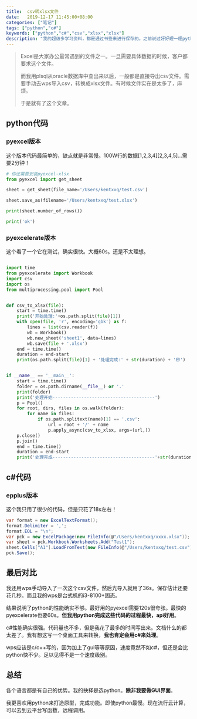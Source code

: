```yaml
---
title:  csv转xlsx文件
date:   2019-12-17 11:45:00+08:00
categories: ["笔记"]
tags: ["python","c#"]
keywords: ["python","c#","csv","xlsx","xlsx"]
description: "我的超级多学习资料，都是通过书签来进行保存的。之前说过好好理一理python，所以打算从python书签开始。python的性能一直被诟病，有多方面的原因。而多进程是解决办法之一"
---
```


> Excel是大家办公最常遇到的文件之一。一旦需要具体数据的时候，客户都要求这个文件。
>
> 而我用plsql从oracle数据库中查出来以后，一般都是直接导出csv文件。需要手动去wps导入csv，转换成xlsx文件。有时候文件实在是太多了，麻烦。
>
> 于是就有了这个文章。

## python代码

### pyexcel版本

这个版本代码最简单的，缺点就是非常慢。100W行的数据[1,2,3,4][2,3,4,5]...需要2分钟！

```python
# 你还需要安装pyexcel-xlsx
from pyexcel import get_sheet

sheet = get_sheet(file_name='/Users/kentxxq/test.csv')

sheet.save_as(filename='/Users/kentxxq/test.xlsx')

print(sheet.number_of_rows())

print('ok')
```

### pyexcelerate版本

这个看了一个它在测试，确实很快。大概60s。还是不太理想。

```python

import time
from pyexcelerate import Workbook
import csv
import os
from multiprocessing.pool import Pool


def csv_to_xlsx(file):
    start = time.time()
    print('开始处理:'+os.path.split(file)[1])
    with open(file, 'r', encoding='gbk') as f:
        lines = list(csv.reader(f))
        wb = Workbook()
        wb.new_sheet('sheet1', data=lines)
        wb.save(file + '.xlsx')
    end = time.time()
    duration = end-start
    print(os.path.split(file)[1] + '处理完成:' + str(duration) + '秒')


if __name__ == '__main__':
    start = time.time()
    folder = os.path.dirname(__file__) or '.'
    print(folder)
    print('处理开始---------------------------------------')
    p = Pool()
    for root, dirs, files in os.walk(folder):
        for name in files:
            if os.path.splitext(name)[1] == '.csv':
                url = root + '/' + name
                p.apply_async(csv_to_xlsx, args=(url,))
    p.close()
    p.join()
    end = time.time()
    duration = end-start
    print('处理完成---------------------------------------'+str(duration))
```

## c#代码

### epplus版本

这个我只用了很少的代码，但是只花了18s左右！
```c#
var format = new ExcelTextFormat();
format.Delimiter = ',';
format.EOL = "\n";
var pck = new ExcelPackage(new FileInfo(@"/Users/kentxxq/xxxx.xlsx"));
var sheet = pck.Workbook.Worksheets.Add("Test1");
sheet.Cells["A1"].LoadFromText(new FileInfo(@"/Users/kentxxq/test.csv"), format,                                                      OfficeOpenXml.Table.TableStyles.None, false);
pck.Save();
```

## 最后对比

我还用wps手动导入了一次这个csv文件，然后光导入就用了36s。保存估计还要花几秒。而且我的wps是台式机的i3-8100+固态。

结果说明了python的性能确实不够。最好用的pyexcel需要120s很夸张。最快的pyexcelerate也要60s。**但我用python完成这些代码的过程最快，api好用**。

c#性能确实很强。代码量也不多，但是我花了最多的时间写出来。文档什么的都太差了。我有想这写一个桌面工具来转换，**我也肯定会用c#来处理**。

wps应该是c/c++写的，因为加上了gui等等原因，速度竟然不如c#，但还是会比python快不少。足以见得不是一个速度级别。

## 总结

各个语言都是有自己的优势。我的抉择是选python。**除非我要做GUI界面**。

我更喜欢用python来打造原型，完成功能。即使python最慢。现在流行云计算，可以去到云平台写函数，远程调用。